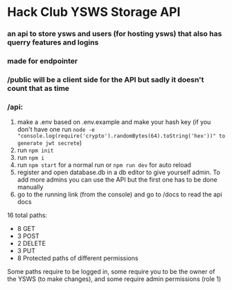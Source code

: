 # Hack Club YSWS Storage API
### an api to store ysws and users (for hosting ysws) that also has querry features and logins
### made for endpointer



### /public will be a client side for the API but sadly it doesn't count that as time


### /api:
1. make a .env based on .env.example and make your hash key (if you don't have one run ```node -e "console.log(require('crypto').randomBytes(64).toString('hex'))" to generate jwt secrete```)
2. run ```npm init```
3. run ```npm i```
4. run ```npm start``` for a normal run or ```npm run dev``` for auto reload
5. register and open database.db in a db editor to give yourself admin. To add more admins you can use the API but the first one has to be done manually
6. go to the running link (from the console) and go to /docs to read the api docs

16 total paths:
- 8 GET
- 3 POST
- 2 DELETE
- 3 PUT
- 8 Protected paths of different permissions

Some paths require to be logged in, some require you to be the owner of the YSWS (to make changes), and some require admin permissions (role 1)